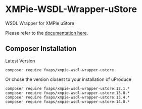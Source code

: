 # XMPie-WSDL-Wrapper-uStore
WSDL Wrapper for XMPie uStore

Please refer to the [documentation here](https://github.com/fxaps/XMPie-WSDL-Wrapper-Documentation).

## Composer Installation

Latest Version

```
composer require fxaps/xmpie-wsdl-wrapper-ustore
```

Or chose the version closest to your installation of uProduce

```
composer require fxaps/xmpie-wsdl-wrapper-ustore:12.1.*
composer require fxaps/xmpie-wsdl-wrapper-ustore:13.0.*
composer require fxaps/xmpie-wsdl-wrapper-ustore:13.4.*
composer require fxaps/xmpie-wsdl-wrapper-ustore:14.0.*
```
